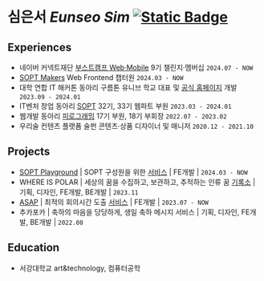 # 심은서 *Eunseo Sim* <a href="https://love2luck.vercel.app/"><img alt="Static Badge" src="https://img.shields.io/badge/%EB%B0%A9%EB%AA%85%EB%A1%9D%EC%9D%84_%EB%82%A8%EA%B2%A8%EB%B3%B4%EC%84%B8%EC%9A%94-green?style=for-the-badge&logo=stackexchange&logoColor=%23fff"></a>

</a>

## Experiences
- 네이버 커넥트재단 [부스트캠프 Web·Mobile](https://boostcamp.connect.or.kr/program_wm.html) 9기 챌린지·멤버십 `2024.07 - NOW`
- [SOPT Makers](https://makers.sopt.org/) Web Frontend 챕터원 `2024.03 - NOW`
- 대학 연합 IT 해커톤 동아리 구름톤 유니브 학교 대표 및 [공식 홈페이지](https://9oormthon.university/) 개발 `2023.09 - 2024.01`
- IT벤처 창업 동아리 [SOPT](https://www.sopt.org/) 32기, 33기 웹파트 부원 `2023.03 - 2024.01`
- 웹개발 동아리 [피로그래밍](https://pirogramming.com/) 17기 부원, 18기 부회장 `2022.07 - 2023.02`
- 우리술 컨텐츠 플랫폼 술펀 콘텐츠·상품 디자이너 및 매니저 `2020.12 - 2021.10`

## Projects
- [SOPT Playground](https://github.com/sopt-makers/sopt-playground-frontend) | SOPT 구성원을 위한 [서비스](https://playground.sopt.org/) | FE개발 | `2024.03 - NOW`
- WHERE IS POLAR | 세상의 꿈을 수집하고, 보관하고, 추적하는 인류 꿈 [기록소](https://whereispolar.com) | 기획, 디자인, FE개발, BE개발 | `2023.11`
- [ASAP](https://github.com/ASAP-as-soon-as-possible/ASAP_Client) | 최적의 회의시간 도출 [서비스](https://www.beginwithasap.com/) | FE개발 | `2023.07 - NOW`
- 추카포카 | 축하의 마음을 당당하게, 생일 축하 메시지 서비스 | 기획, 디자인, FE개발, BE개발 | `2022.08`

## Education
- 서강대학교 art&technology, 컴퓨터공학
